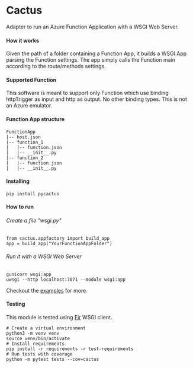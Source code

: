 # Cactus
Adapter to run an Azure Function Application with a WSGI Web Server.

#### How it works
Given the path of a folder containing a Function App, it builds a WSGI App parsing the Function settings. The app simply calls the Function main according to the route/methods settings.

#### Supported Function
This software is meant to support only Function which use binding httpTrigger as input and http as output. No other binding types. This is not an Azure emulator.

#### Function App structure
```
FunctionApp
|-- host.json
|-- function_1
|	|-- function.json
|	|-- __init__.py
|-- function_2
|	|-- function.json
|	|-- __init__.py
```

#### Installing
```
pip install pycactus
```

#### How to run

###### Create a file "wsgi.py"
```
from cactus.appfactory import build_app
app = build_app("YourFunctionAppFolder")
```
###### Run it with a WSGI Web Server
```
gunicorn wsgi:app
uwsgi --http localhost:7071 --module wsgi:app
```
Checkout the [examples](https://github.com/Claudjos/cactus/tree/main/examples) for more.

#### Testing
This module is tested using [Fir](https://pypi.org/project/pyfir/) WSGI client.
```
# Create a virtual environment 
python3 -m venv venv
source venv/bin/activate
# Install requirements
pip install -r requirements -r test-requirements
# Run tests with coverage
python -m pytest tests --cov=cactus
```
